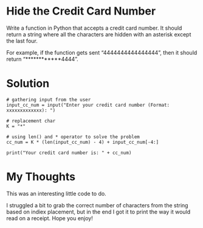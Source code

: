 # Hide the Credit Card Number  

Write a function in Python that accepts a credit card number. It should return a string where all the characters are hidden with an asterisk except the last four.  

For example, if the function gets sent “4444444444444444”, then it should return “************4444”.

# Solution

```
# gathering input from the user
input_cc_num = input("Enter your credit card number (Format: xxxxxxxxxxxxx): ")

# replacement char
K = "*"

# using len() and * operator to solve the problem
cc_num = K * (len(input_cc_num) - 4) + input_cc_num[-4:]

print("Your credit card number is: " + cc_num)
```

# My Thoughts

This was an interesting little code to do.

I struggled a bit to grab the correct number of characters from the string based on indiex placement, but in the end I got it to print the way it would read on a receipt. Hope you enjoy!
